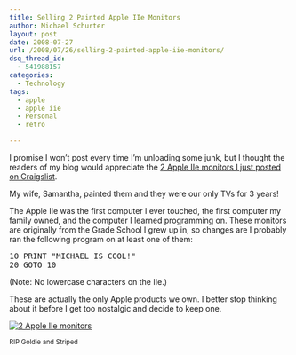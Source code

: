 ```yaml
---
title: Selling 2 Painted Apple IIe Monitors
author: Michael Schurter
layout: post
date: 2008-07-27
url: /2008/07/26/selling-2-painted-apple-iie-monitors/
dsq_thread_id:
  - 541988157
categories:
  - Technology
tags:
  - apple
  - apple iie
  - Personal
  - retro

---
```

I promise I won&#8217;t post every time I&#8217;m unloading some junk, but I thought the readers of my blog would appreciate the [2 Apple IIe monitors I just posted on Craigslist][1].

My wife, Samantha, painted them and they were our only TVs for 3 years!

The Apple IIe was the first computer I ever touched, the first computer my family owned, and the computer I learned programming on. These monitors are originally from the Grade School I grew up in, so changes are I probably ran the following program on at least one of them:

<pre lang="basic">10 PRINT "MICHAEL IS COOL!"
20 GOTO 10
</pre>

(Note: No lowercase characters on the IIe.)

These are actually the only Apple products we own. I better stop thinking about it before I get too nostalgic and decide to keep one.

[![2 Apple IIe monitors][2]][2]

<small>RIP Goldie and Striped</small>

 [1]: http://peoria.craigslist.org/ele/771464120.html
 [2]: /files/goldie_and_striped.jpg